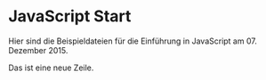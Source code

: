 # JavaScript Start

Hier sind die Beispieldateien für die Einführung in JavaScript am 07. Dezember 2015.

Das ist eine neue Zeile.